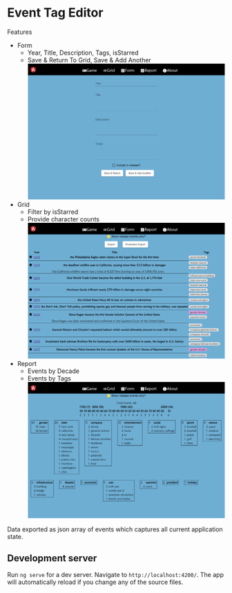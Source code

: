 # Event Tag Editor

Features
- Form
  - Year, Title, Description, Tags, isStarred
  - Save & Return To Grid, Save & Add Another
![Event Form](/docs/form.png)
- Grid
  - Filter by isStarred
  - Provide character counts
![Event Form](/docs/grid.png)
- Report
  - Events by Decade
  - Events by Tags
![Event Form](/docs/report.png)

Data exported as json array of events which captures all current application state.


## Development server

Run `ng serve` for a dev server. Navigate to `http://localhost:4200/`. The app will automatically reload if you change any of the source files.

